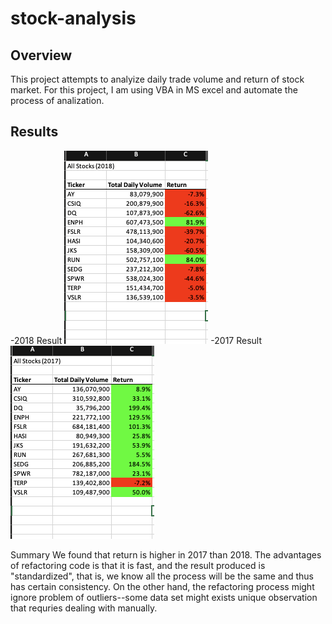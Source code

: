 # stock-analysis

## Overview
This project attempts to analyize daily trade volume and return of stock market. For this project, I am using VBA in MS excel and automate the process of analization.

## Results
-2018 Result
![alt text](https://github.com/YanliangZhu/stock-analysis/blob/main/Resources/VBA_Challenge_2018.png)
-2017 Result
![alt text](https://github.com/YanliangZhu/stock-analysis/blob/main/Resources/VBA_Challenge_2017.png)

Summary
We found that return is higher in 2017 than 2018.
The advantages of refactoring code is that it is fast, and the result produced is "standardized", that is, we know all the process will be the same and thus has certain consistency. On the other hand, the refactoring process might ignore problem of outliers--some data set might exists unique observation that requries dealing with manually.
